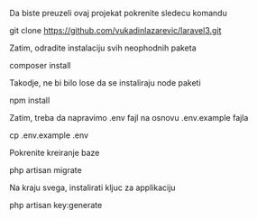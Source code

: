 Da biste preuzeli ovaj projekat pokrenite sledecu komandu

git clone https://github.com/vukadinlazarevic/laravel3.git

Zatim, odradite instalaciju svih neophodnih paketa

composer install

Takodje, ne bi bilo lose da se instaliraju node paketi

npm install

Zatim, treba da napravimo .env fajl na osnovu .env.example fajla

cp .env.example .env

Pokrenite kreiranje baze

php artisan migrate

Na kraju svega, instalirati kljuc za applikaciju

php artisan key:generate
